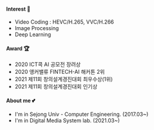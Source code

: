#### Interest 🍒
- Video Coding : HEVC/H.265, VVC/H.266
- Image Processing
- Deep Learning

#### Award 🏆
- 2020 ICT콕 AI 공모전 장려상
- 2020 앵커밸류 FINTECH-AI 해커톤 2위
- 2021 제11회 창의설계경진대회 최우수상(1위)
- 2021 제11회 창의설계경진대회 인기상

#### About me 💕
- I'm in Sejong Univ - Computer Engineering. (2017.03~)
- I'm in Digital Media System lab. (2021.03~)
